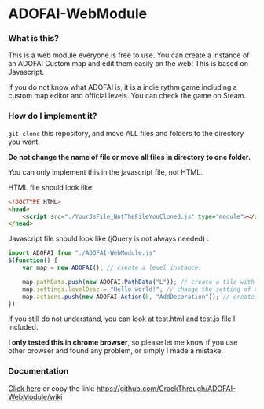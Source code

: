 # ADOFAI-WebModule
### What is this?
This is a web module everyone is free to use.
You can create a instance of an ADOFAI Custom map and edit them easily on the web!
This is based on Javascript.

If you do not know what ADOFAI is, it is a indie rythm game including a custom map editor and official levels.
You can check the game on Steam.

### How do I implement it?
`git clone` this repository, and move ALL files and folders to the directory you want.

**Do not change the name of file or move all files in directory to one folder.**

You can only implement this in the javascript file, not HTML.

HTML file should look like:
```html
<!DOCTYPE HTML>
<head>
	<script src="./YourJsFile_NotTheFileYouCloned.js" type="module"></script>
</head>
```

Javascript file should look like (jQuery is not always needed) :
```js
import ADOFAI from "./ADOFAI-WebModule.js"
$(function() {
	var map = new ADOFAI(); // create a level instance.

	map.pathData.push(new ADOFAI.PathData("L")); // create a tile with code 'L'.
	map.settings.levelDesc = "Hello world!"; // change the setting of a level.
	map.actions.push(new ADOFAI.Action(0, "AddDecoration")); // create a action and push it.
})
```

If you still do not understand, you can look at test.html and test.js file I included.

**I only tested this in chrome browser**, so please let me know if you use other browser and found any problem, or simply I made a mistake.

### Documentation
[Click here](https://github.com/CrackThrough/ADOFAI-WebModule/wiki) or copy the link: https://github.com/CrackThrough/ADOFAI-WebModule/wiki
